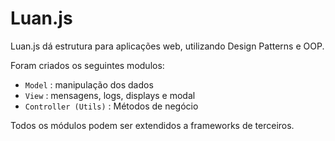 <h1>Luan.js</h1>

<p>Luan.js dá estrutura para aplicações web, utilizando Design Patterns e OOP.</p>

<p>Foram criados os seguintes modulos:</p>

<ul>
 <li><code>Model</code> : manipulação dos dados</li>
 <li><code>View</code> : mensagens, logs, displays e modal</li>
 <li><code>Controller (Utils)</code> : Métodos de negócio</li>
</ul>

<p>Todos os módulos podem ser extendidos a frameworks de terceiros.</p>